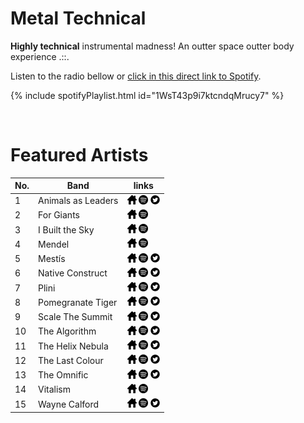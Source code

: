 # Metal Technical

**Highly technical** instrumental madness! An outter space outter body experience .::.

Listen to the radio bellow or [click in this direct link to Spotify](https://open.spotify.com/playlist/1WsT43p9i7ktcndqMrucy7?si=6k4YZPvaRu6OhyX5lDu59w).

{% include spotifyPlaylist.html id="1WsT43p9i7ktcndqMrucy7" %}

<br>

# Featured Artists

No. | Band | links
--- | ---- | -----
1 | Animals as Leaders | <a href="https://www.facebook.com/animalsasleaders" target="_blank"><img src="assets/others_home_button.png" alt="home" height="15" width="15" /></a> <a href="https://open.spotify.com/artist/65C6Unk7nhg2aCnVuAPMo8?si=kNeDXKVbRcak7pr2ASYEPQ" target="_blank"><img src="assets/spotify_button.png" alt="spotify" height="15" width="15" /></a> <a href="https://twitter.com/AnimalAsLeader" target="_blank"><img src="assets/twitter_button.png" alt="twitter" height="15" width="15" /></a>
2 | For Giants | <a href="https://forgiants.bandcamp.com/" target="_blank"><img src="assets/others_home_button.png" alt="home" height="15" width="15" /></a> <a href="https://open.spotify.com/artist/1E9A2LYYOJEIR7cB7nsYg8?si=hvbbsNKGTzWn6I91qfS_aA" target="_blank"><img src="assets/spotify_button.png" alt="spotify" height="15" width="15" /></a> 
3 | I Built the Sky | <a href="https://ibuiltthesky.bandcamp.com/" target="_blank"><img src="assets/others_home_button.png" alt="home" height="15" width="15" /></a> <a href="https://open.spotify.com/artist/4URPAJlk8ay7npvNVVLpKN?si=QgTef645TXi8PxPo5q2QKg" target="_blank"><img src="assets/spotify_button.png" alt="spotify" height="15" width="15" /></a> 
4 | Mendel | <a href="https://mendelian.bandcamp.com/" target="_blank"><img src="assets/others_home_button.png" alt="home" height="15" width="15" /></a> <a href="https://open.spotify.com/artist/0b6LOcL2yFcKpn5nODTSxm?si=DZ5cnlo9TdeDBTt-tQnp7w" target="_blank"><img src="assets/spotify_button.png" alt="spotify" height="15" width="15" /></a> 
5 | Mestís | <a href="https://www.mestismusic.com/" target="_blank"><img src="assets/others_home_button.png" alt="home" height="15" width="15" /></a> <a href="https://open.spotify.com/artist/3adhzSHzVWN1ICfxIqO9Cn?si=Sh4FEnCJR0GXG1UPG17ilQ" target="_blank"><img src="assets/spotify_button.png" alt="spotify" height="15" width="15" /></a> <a href="https://twitter.com/jjavierreyess" target="_blank"><img src="assets/twitter_button.png" alt="twitter" height="15" width="15" /></a>
6 | Native Construct | <a href="https://nativeconstruct.bandcamp.com/" target="_blank"><img src="assets/others_home_button.png" alt="home" height="15" width="15" /></a> <a href="https://open.spotify.com/artist/0qI8ZUA0wp1W5Y2vkhgfNX?si=nSvR4ppCR1arek2fYU1oqQ" target="_blank"><img src="assets/spotify_button.png" alt="spotify" height="15" width="15" /></a> <a href="https://twitter.com/NativeConstruct" target="_blank"><img src="assets/twitter_button.png" alt="twitter" height="15" width="15" /></a>
7 | Plini | <a href="https://open.spotify.com/artist/3Gs10XJ4S4OEFrMRqZJcic?si=lLQc2-6wSS2YMOAZV_Bmhg" target="_blank"><img src="assets/others_home_button.png" alt="home" height="15" width="15" /></a> <a href="https://open.spotify.com/artist/3Gs10XJ4S4OEFrMRqZJcic?si=lLQc2-6wSS2YMOAZV_Bmhg" target="_blank"><img src="assets/spotify_button.png" alt="spotify" height="15" width="15" /></a> <a href="https://twitter.com/plinirh" target="_blank"><img src="assets/twitter_button.png" alt="twitter" height="15" width="15" /></a>
8 | Pomegranate Tiger | <a href="https://pomegranatetiger.com/" target="_blank"><img src="assets/others_home_button.png" alt="home" height="15" width="15" /></a> <a href="https://open.spotify.com/artist/30T39voTL4EiHKGNE0mQxO?si=qbLFKxsJSrirxKSTZur5eQ" target="_blank"><img src="assets/spotify_button.png" alt="spotify" height="15" width="15" /></a> <a href="https://twitter.com/pomegranatetigr" target="_blank"><img src="assets/twitter_button.png" alt="twitter" height="15" width="15" /></a>
9 | Scale The Summit | <a href="https://www.scalethesummit.com/" target="_blank"><img src="assets/others_home_button.png" alt="home" height="15" width="15" /></a> <a href="https://open.spotify.com/artist/16Uqo1jjtPiKI4zU1Ficgb?si=BBuRhHx_TSmnZZA2lIai1Q" target="_blank"><img src="assets/spotify_button.png" alt="spotify" height="15" width="15" /></a> <a href="https://twitter.com/scalethesummit" target="_blank"><img src="assets/twitter_button.png" alt="twitter" height="15" width="15" /></a>
10 | The Algorithm | <a href="http://www.the-algorithm.net/" target="_blank"><img src="assets/others_home_button.png" alt="home" height="15" width="15" /></a> <a href="https://open.spotify.com/artist/14u4KXVp0iXQil79EpxXGc?si=MPAapKW-Qdezkg6hsAsHTg" target="_blank"><img src="assets/spotify_button.png" alt="spotify" height="15" width="15" /></a> <a href="https://twitter.com/The_Algorithm" target="_blank"><img src="assets/twitter_button.png" alt="twitter" height="15" width="15" /></a>
11 | The Helix Nebula | <a href="https://www.facebook.com/thehelixnebula" target="_blank"><img src="assets/others_home_button.png" alt="home" height="15" width="15" /></a> <a href="https://open.spotify.com/artist/5tjE7fMmvRra46r6Hz3aOA?si=jlmsIj1HQbW7mRjWQi8UPw" target="_blank"><img src="assets/spotify_button.png" alt="spotify" height="15" width="15" /></a> <a href="https://twitter.com/THNofficial" target="_blank"><img src="assets/twitter_button.png" alt="twitter" height="15" width="15" /></a>
12 | The Last Colour | <a href="http://thelastcolour.com/" target="_blank"><img src="assets/others_home_button.png" alt="home" height="15" width="15" /></a> <a href="https://open.spotify.com/artist/53L92mvpO6w5ZSyvC4guTN?si=NpIk9oViShS-oBChGMisnQ" target="_blank"><img src="assets/spotify_button.png" alt="spotify" height="15" width="15" /></a> <a href="https://twitter.com/_TheLastColour" target="_blank"><img src="assets/twitter_button.png" alt="twitter" height="15" width="15" /></a>
13 | The Omnific | <a href="https://theomnific.bandcamp.com/" target="_blank"><img src="assets/others_home_button.png" alt="home" height="15" width="15" /></a> <a href="https://open.spotify.com/artist/5yn8jrJH5Z5PaGFStNUvgR?si=dVksyjQLQ7-ZZZ2sPhi9fA" target="_blank"><img src="assets/spotify_button.png" alt="spotify" height="15" width="15" /></a> <a href="https://twitter.com/theomnificband" target="_blank"><img src="assets/twitter_button.png" alt="twitter" height="15" width="15" /></a>
14 | Vitalism | <a href="http://www.vitalismband.com/" target="_blank"><img src="assets/others_home_button.png" alt="home" height="15" width="15" /></a> <a href="https://open.spotify.com/artist/7aBLyeKiEpyPfFpkfoLVRZ?si=pUMLiW1LSW2MnLgM_UtJLQ" target="_blank"><img src="assets/spotify_button.png" alt="spotify" height="15" width="15" /></a> 
15 | Wayne Calford | <a href="https://www.facebook.com/waynecalfordofficial/" target="_blank"><img src="assets/others_home_button.png" alt="home" height="15" width="15" /></a> <a href="https://open.spotify.com/artist/3kIDATQmuU8FVcupvHWsMl?si=5DM9NswyTJOt4gFwGz5apA" target="_blank"><img src="assets/spotify_button.png" alt="spotify" height="15" width="15" /></a> <a href="https://twitter.com/WayneCalford" target="_blank"><img src="assets/twitter_button.png" alt="twitter" height="15" width="15" /></a>

